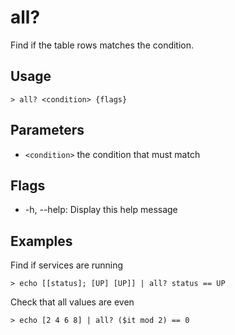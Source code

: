 # all?
Find if the table rows matches the condition.

## Usage
```shell
> all? <condition> {flags} 
 ```

## Parameters
* `<condition>` the condition that must match

## Flags
* -h, --help: Display this help message

## Examples
  Find if services are running
```shell
> echo [[status]; [UP] [UP]] | all? status == UP
 ```

  Check that all values are even
```shell
> echo [2 4 6 8] | all? ($it mod 2) == 0
 ```

